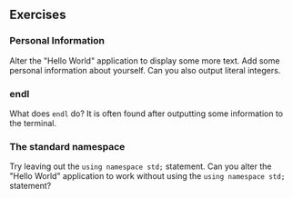 ## Exercises

### Personal Information

Alter the "Hello World" application to display some more text. Add some personal information about yourself. Can you also output literal integers.

### endl

What does `endl` do? It is often found after outputting some information to the terminal.

### The standard namespace

Try leaving out the `using namespace std;` statement. Can you alter the "Hello World" application to work without using the `using namespace std;` statement?
